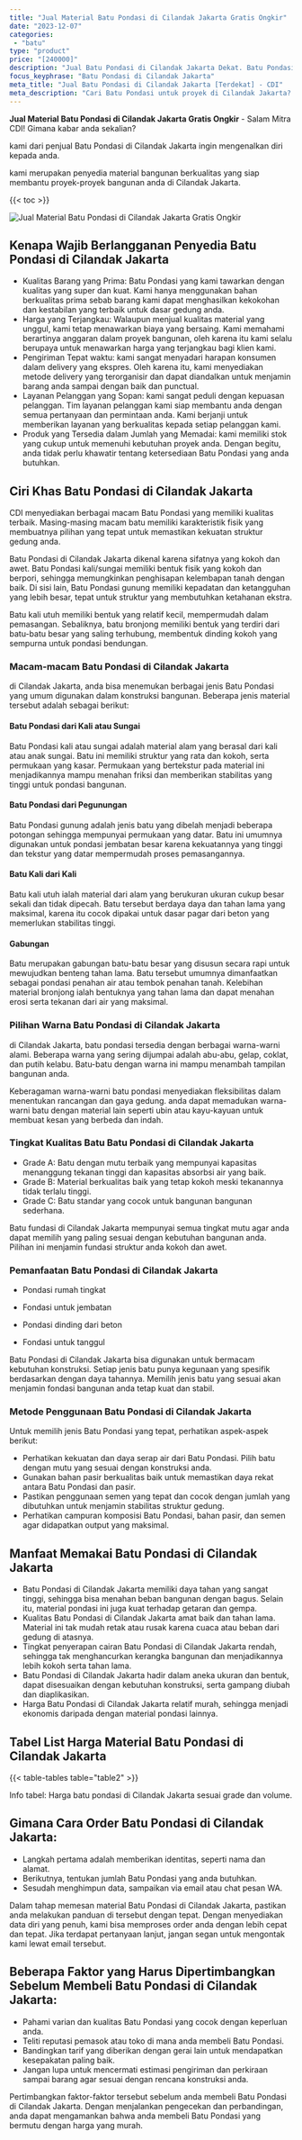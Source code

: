 ```yaml
---
title: "Jual Material Batu Pondasi di Cilandak Jakarta Gratis Ongkir"
date: "2023-12-07"
categories:
 - "batu"
type: "product"
price: "[240000]"
description: "Jual Batu Pondasi di Cilandak Jakarta Dekat. Batu Pondasi ini sering digunakan dalam proyek konstruksi sebagai dasar bangunan yang kuat dan tahan lama. Hubungi kami untuk informasi lebih lanjut."
focus_keyphrase: "Batu Pondasi di Cilandak Jakarta"
meta_title: "Jual Batu Pondasi di Cilandak Jakarta [Terdekat] - CDI"
meta_description: "Cari Batu Pondasi untuk proyek di Cilandak Jakarta? Kami memiliki Batu Pondasi berkualitas untuk pondasi bangunan. Segera dapatkan penawaran terbaik."
---
```


**Jual Material Batu Pondasi di Cilandak Jakarta Gratis Ongkir** - Salam Mitra CDI! Gimana kabar anda sekalian?

kami dari penjual Batu Pondasi di Cilandak Jakarta ingin mengenalkan diri kepada anda.

kami merupakan penyedia material bangunan berkualitas yang siap membantu proyek-proyek bangunan anda di Cilandak Jakarta.

{{< toc >}}

![Jual Material Batu Pondasi di Cilandak Jakarta Gratis Ongkir](/images/batu/batu-pondasi-33.jpg)

## Kenapa Wajib Berlangganan Penyedia Batu Pondasi di Cilandak Jakarta

*   Kualitas Barang yang Prima: Batu Pondasi yang kami tawarkan dengan kualitas yang super dan kuat. Kami hanya menggunakan bahan berkualitas prima sebab barang kami dapat menghasilkan kekokohan dan kestabilan yang terbaik untuk dasar gedung anda.
*   Harga yang Terjangkau: Walaupun menjual kualitas material yang unggul, kami tetap menawarkan biaya yang bersaing. Kami memahami berartinya anggaran dalam proyek bangunan, oleh karena itu kami selalu berupaya untuk menawarkan harga yang terjangkau bagi klien kami.
*   Pengiriman Tepat waktu: kami sangat menyadari harapan konsumen dalam delivery yang ekspres. Oleh karena itu, kami menyediakan metode delivery yang terorganisir dan dapat diandalkan untuk menjamin barang anda sampai dengan baik dan punctual.
*   Layanan Pelanggan yang Sopan: kami sangat peduli dengan kepuasan pelanggan. Tim layanan pelanggan kami siap membantu anda dengan semua pertanyaan dan permintaan anda. Kami berjanji untuk memberikan layanan yang berkualitas kepada setiap pelanggan kami.
*   Produk yang Tersedia dalam Jumlah yang Memadai: kami memiliki stok yang cukup untuk memenuhi kebutuhan proyek anda. Dengan begitu, anda tidak perlu khawatir tentang ketersediaan Batu Pondasi yang anda butuhkan.

## Ciri Khas Batu Pondasi di Cilandak Jakarta

CDI menyediakan berbagai macam Batu Pondasi yang memiliki kualitas terbaik. Masing-masing macam batu memiliki karakteristik fisik yang membuatnya pilihan yang tepat untuk memastikan kekuatan struktur gedung anda.

Batu Pondasi di Cilandak Jakarta dikenal karena sifatnya yang kokoh dan awet. Batu Pondasi kali/sungai memiliki bentuk fisik yang kokoh dan berpori, sehingga memungkinkan penghisapan kelembapan tanah dengan baik. Di sisi lain, Batu Pondasi gunung memiliki kepadatan dan ketangguhan yang lebih besar, tepat untuk struktur yang membutuhkan ketahanan ekstra.

Batu kali utuh memiliki bentuk yang relatif kecil, mempermudah dalam pemasangan. Sebaliknya, batu bronjong memiliki bentuk yang terdiri dari batu-batu besar yang saling terhubung, membentuk dinding kokoh yang sempurna untuk pondasi bendungan.

### Macam-macam Batu Pondasi di Cilandak Jakarta

di Cilandak Jakarta, anda bisa menemukan berbagai jenis Batu Pondasi yang umum digunakan dalam konstruksi bangunan. Beberapa jenis material tersebut adalah sebagai berikut:

#### Batu Pondasi dari Kali atau Sungai

Batu Pondasi kali atau sungai adalah material alam yang berasal dari kali atau anak sungai. Batu ini memiliki struktur yang rata dan kokoh, serta permukaan yang kasar. Permukaan yang bertekstur pada material ini menjadikannya mampu menahan friksi dan memberikan stabilitas yang tinggi untuk pondasi bangunan.

#### Batu Pondasi dari Pegunungan

Batu Pondasi gunung adalah jenis batu yang dibelah menjadi beberapa potongan sehingga mempunyai permukaan yang datar. Batu ini umumnya digunakan untuk pondasi jembatan besar karena kekuatannya yang tinggi dan tekstur yang datar mempermudah proses pemasangannya.

#### Batu Kali dari Kali

Batu kali utuh ialah material dari alam yang berukuran ukuran cukup besar sekali dan tidak dipecah. Batu tersebut berdaya daya dan tahan lama yang maksimal, karena itu cocok dipakai untuk dasar pagar dari beton yang memerlukan stabilitas tinggi.

#### Gabungan 

Batu  merupakan gabungan batu-batu besar yang disusun secara rapi untuk mewujudkan benteng tahan lama. Batu tersebut umumnya dimanfaatkan sebagai pondasi penahan air atau tembok penahan tanah. Kelebihan material bronjong ialah bentuknya yang tahan lama dan dapat menahan erosi serta tekanan dari air yang maksimal.

### Pilihan Warna Batu Pondasi di Cilandak Jakarta

di Cilandak Jakarta, batu pondasi tersedia dengan berbagai warna-warni alami. Beberapa warna yang sering dijumpai adalah abu-abu, gelap, coklat, dan putih kelabu. Batu-batu dengan warna ini mampu menambah tampilan bangunan anda.

Keberagaman warna-warni batu pondasi menyediakan fleksibilitas dalam menentukan rancangan dan gaya gedung. anda dapat memadukan warna-warni batu dengan material lain seperti ubin atau kayu-kayuan untuk membuat kesan yang berbeda dan indah.

### Tingkat Kualitas Batu Batu Pondasi di Cilandak Jakarta

*   Grade A: Batu dengan mutu terbaik yang mempunyai kapasitas menanggung tekanan tinggi dan kapasitas absorbsi air yang baik.
*   Grade B: Material berkualitas baik yang tetap kokoh meski tekanannya tidak terlalu tinggi.
*   Grade C: Batu standar yang cocok untuk bangunan bangunan sederhana.

Batu fundasi di Cilandak Jakarta mempunyai semua tingkat mutu agar anda dapat memilih yang paling sesuai dengan kebutuhan bangunan anda. Pilihan ini menjamin fundasi struktur anda kokoh dan awet.

### Pemanfaatan Batu Pondasi di Cilandak Jakarta

*   Pondasi rumah tingkat

*   Fondasi untuk jembatan

*   Pondasi dinding dari beton

*   Fondasi untuk tanggul

Batu Pondasi di Cilandak Jakarta bisa digunakan untuk bermacam kebutuhan konstruksi. Setiap jenis batu punya kegunaan yang spesifik berdasarkan dengan daya tahannya. Memilih jenis batu yang sesuai akan menjamin fondasi bangunan anda tetap kuat dan stabil.

### Metode Penggunaan Batu Pondasi di Cilandak Jakarta

Untuk memilih jenis Batu Pondasi yang tepat, perhatikan aspek-aspek berikut:

*   Perhatikan kekuatan dan daya serap air dari Batu Pondasi. Pilih batu dengan mutu yang sesuai dengan konstruksi anda.
*   Gunakan bahan pasir berkualitas baik untuk memastikan daya rekat antara Batu Pondasi dan pasir.
*   Pastikan penggunaan semen yang tepat dan cocok dengan jumlah yang dibutuhkan untuk menjamin stabilitas struktur gedung.
*   Perhatikan campuran komposisi Batu Pondasi, bahan pasir, dan semen agar didapatkan output yang maksimal.

## Manfaat Memakai Batu Pondasi di Cilandak Jakarta

*   Batu Pondasi di Cilandak Jakarta memiliki daya tahan yang sangat tinggi, sehingga bisa menahan beban bangunan dengan bagus. Selain itu, material pondasi ini juga kuat terhadap getaran dan gempa.
*   Kualitas Batu Pondasi di Cilandak Jakarta amat baik dan tahan lama. Material ini tak mudah retak atau rusak karena cuaca atau beban dari gedung di atasnya.
*   Tingkat penyerapan cairan Batu Pondasi di Cilandak Jakarta rendah, sehingga tak menghancurkan kerangka bangunan dan menjadikannya lebih kokoh serta tahan lama.
*   Batu Pondasi di Cilandak Jakarta hadir dalam aneka ukuran dan bentuk, dapat disesuaikan dengan kebutuhan konstruksi, serta gampang diubah dan diaplikasikan.
*   Harga Batu Pondasi di Cilandak Jakarta relatif murah, sehingga menjadi ekonomis daripada dengan material pondasi lainnya.

## Tabel List Harga Material Batu Pondasi di Cilandak Jakarta

{{< table-tables table="table2" >}}

Info tabel: Harga batu pondasi di Cilandak Jakarta sesuai grade dan volume.

## Gimana Cara Order Batu Pondasi di Cilandak Jakarta:

*   Langkah pertama adalah memberikan identitas, seperti nama dan alamat.
*   Berikutnya, tentukan jumlah Batu Pondasi yang anda butuhkan.
*   Sesudah menghimpun data, sampaikan via email atau chat pesan WA.

Dalam tahap memesan material Batu Pondasi di Cilandak Jakarta, pastikan anda melakukan panduan di tersebut dengan tepat. Dengan menyediakan data diri yang penuh, kami bisa memproses order anda dengan lebih cepat dan tepat. Jika terdapat pertanyaan lanjut, jangan segan untuk mengontak kami lewat email tersebut.

## Beberapa Faktor yang Harus Dipertimbangkan Sebelum Membeli Batu Pondasi di Cilandak Jakarta:

*   Pahami varian dan kualitas Batu Pondasi yang cocok dengan keperluan anda.
*   Teliti reputasi pemasok atau toko di mana anda membeli Batu Pondasi.
*   Bandingkan tarif yang diberikan dengan gerai lain untuk mendapatkan kesepakatan paling baik.
*   Jangan lupa untuk mencermati estimasi pengiriman dan perkiraan sampai barang agar sesuai dengan rencana konstruksi anda.

Pertimbangkan faktor-faktor tersebut sebelum anda membeli Batu Pondasi di Cilandak Jakarta. Dengan menjalankan pengecekan dan perbandingan, anda dapat mengamankan bahwa anda membeli Batu Pondasi yang bermutu dengan harga yang murah.